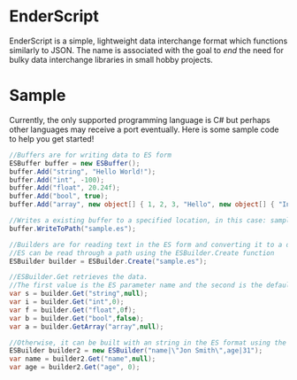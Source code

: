 # EnderScript
EnderScript is a simple, lightweight data interchange format which functions similarly to JSON. The name is associated with the goal to _end_ the need for bulky data interchange libraries in small hobby projects.

# Sample
Currently, the only supported programming language is C# but perhaps other languages may receive a port eventually. Here is some sample code to help you get started!
```C#
//Buffers are for writing data to ES form
ESBuffer buffer = new ESBuffer();
buffer.Add("string", "Hello World!");
buffer.Add("int", -100);
buffer.Add("float", 20.24f);
buffer.Add("bool", true);
buffer.Add("array", new object[] { 1, 2, 3, "Hello", new object[] { "Inner array", 4, 5, 6, false } });

//Writes a existing buffer to a specified location, in this case: sample.es
buffer.WriteToPath("sample.es");

//Builders are for reading text in the ES form and converting it to a data structure
//ES can be read through a path using the ESBuilder.Create function
ESBuilder builder = ESBuilder.Create("sample.es");

//ESBuilder.Get retrieves the data.
//The first value is the ES parameter name and the second is the default value in case that param isn't found
var s = builder.Get("string",null); 
var i = builder.Get("int",0);
var f = builder.Get("float",0f);
var b = builder.Get("bool",false);
var a = builder.GetArray("array",null);

//Otherwise, it can be built with an string in the ES format using the ESBuilder's constructor
ESBuilder builder2 = new ESBuilder("name|\"Jon Smith\",age|31");
var name = builder2.Get("name",null);
var age = builder2.Get("age", 0);
```
